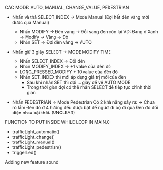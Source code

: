 CÁC MODE: AUTO, MANUAL, CHANGE_VALUE, PEDESTRIAN

- Nhấn và thả SELECT_INDEX -> Mode Manual (Đợi hết đèn vàng mới được qua Manual)
	+ Nhấn MODIFY -> Đèn vàng -> Đổi sang đèn còn lại 
		VD: Đang ở Xanh -> Modify -> Vàng -> Đỏ
	+ Nhấn SET -> Đợi đèn vàng -> AUTO
	
- Nhấn giữ 3 giây SELECT -> MODE MODIFY TIME
	+ Nhấn SELECT_INDEX -> Đổi đèn
	+ Nhấn MODIFY_INDEX -> +1 value của đèn đó
	+ LONG_PRESSED_MODIFY + 10 value của đèn đó
	+ Nhấn SET_INDEX thì mới áp dụng giá trị mới của đèn
		* Sau khi nhấn SET thì đợi ... giây để về AUTO MODE
		* Trong thời gian đợi có thể nhấn SELECT để tiếp tục chỉnh thời gian

- Nhấn PEDESTRIAN -> Mode Pedestrian 
	Có 2 khả năng sảy ra: -> Chưa rõ lắm
		Đèn đỏ ở 4 hướng đều được bật để người đi bộ đi qua
		Đèn đỏ đối diện nhau bật thôi. (UNCLEAR) 

FUNCTION TO PUT INSIDE WHILE LOOP IN MAIN.C
- trafficLight_automatic()
- trafficLight_change()
- trafficLight_manual()
- trafficLight_pedestrian()
- triggerLed()


Adding new feature sound 